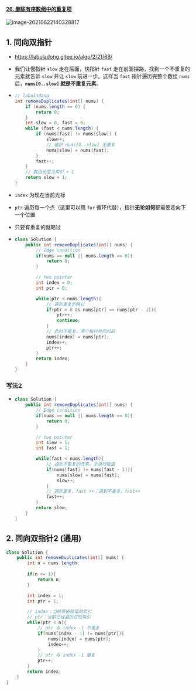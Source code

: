 #### [26. 删除有序数组中的重复项](https://leetcode-cn.com/problems/remove-duplicates-from-sorted-array/)

![image-20210622140328817](https://raw.githubusercontent.com/TWDH/Leetcode-From-Zero/pictures/img/image-20210622140328817.png)

## 1. 同向双指针

- https://labuladong.gitee.io/algo/2/21/68/

- 我们让慢指针 `slow` 走在后面，快指针 `fast` 走在前面探路，找到一个不重复的元素就告诉 `slow` 并让 `slow` 前进一步。这样当 `fast` 指针遍历完整个数组 `nums` 后，**`nums[0..slow]` 就是不重复元素**。

- ```java
  // labuladong
  int removeDuplicates(int[] nums) {
      if (nums.length == 0) {
          return 0;
      }
      int slow = 0, fast = 0;
      while (fast < nums.length) {
          if (nums[fast] != nums[slow]) {
              slow++;
              // 维护 nums[0..slow] 无重复
              nums[slow] = nums[fast];
          }
          fast++;
      }
      // 数组长度为索引 + 1
      return slow + 1;
  }
  ```



- `index` 为现在当前光标
- `ptr` 遍历每一个点（这里可以用 `for` 循环代替），指针**无论如何**都需要走向下一个位置
- 只要有重复的就略过

- ```java
  class Solution {
      public int removeDuplicates(int[] nums) {
          // Edge condition
          if(nums == null || nums.length == 0){
              return 0;
          }
  
          // two pointer
          int index = 0;
          int ptr = 0;
  
          while(ptr < nums.length){
              // 遇到重复的略过
              if(ptr > 0 && nums[ptr] == nums[ptr - 1]){
                  ptr++;
                  continue;
              }
              // 此时不重复，两个指针共同向前
              nums[index] = nums[ptr];
              index++;
              ptr++;
          }
          return index;
      }
  }
  ```


### 写法2

- ```java
  class Solution {
      public int removeDuplicates(int[] nums) {
          // Edge condition
          if(nums == null || nums.length == 0){
              return 0;
          }
  
          // two pointer
          int slow = 1;
          int fast = 1;
  
          while(fast < nums.length){
              // 遇到不重复的元素，才进行赋值
              if(nums[fast] != nums[fast - 1]){
                  nums[slow] = nums[fast];
                  slow++;
              }
              // 遇到重复，fast ++；遇到不重复，fast++
              fast++;
          }
          return slow;
      }
  }
  ```


## 2. 同向双指针2 (通用)

```java
class Solution {
    public int removeDuplicates(int[] nums) {
        int n = nums.length;
        
        if(n <= 1){
            return n;
        }

        int index = 1;
        int ptr = 1;

        // index：当前等待赋值的索引
        // ptr：当前已经遍历过的索引
        while(ptr < n){
            // ptr 与 index -1 不重复
            if(nums[index - 1] != nums[ptr]){
                nums[index] = nums[ptr];
                index++;
            }
            // ptr 与 index -1 重复
            ptr++;
        }
        return index;
    }
}
```

 